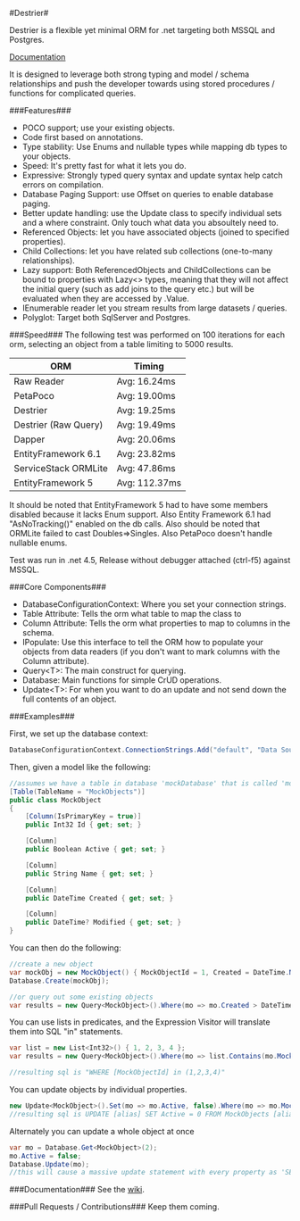 #Destrier#

Destrier is a flexible yet minimal ORM for .net targeting both MSSQL and Postgres.

[Documentation](https://github.com/ClothesHorse/Destrier/wiki)

It is designed to leverage both strong typing and model / schema relationships and push the developer towards
using stored procedures / functions for complicated queries.

###Features###
* POCO support; use your existing objects.
* Code first based on annotations.
* Type stability: Use Enums and nullable types while mapping db types to your objects.
* Speed: It's pretty fast for what it lets you do.
* Expressive: Strongly typed query syntax and update syntax help catch errors on compilation.
* Database Paging Support: use Offset on queries to enable database paging.
* Better update handling: use the Update class to specify individual sets and a where constraint. Only touch what data you absoultely need to.
* Referenced Objects: let you have associated objects (joined to specified properties).
* Child Collections: let you have related sub collections (one-to-many relationships).
* Lazy<T> support: Both ReferencedObjects and ChildCollections can be bound to properties with Lazy<> types, meaning that they will not affect the initial query (such as add joins to the query etc.) but will be evaluated when they are accessed by .Value.
* IEnumerable reader let you stream results from large datasets / queries.
* Polyglot: Target both SqlServer and Postgres.

###Speed###
The following test was performed on 100 iterations for each orm, selecting an object from a table limiting to 5000 results.

| ORM                  | Timing         |
|----------------------|----------------|
|Raw Reader            | Avg:	16.24ms | 
|PetaPoco              | Avg:   19.00ms | 
|Destrier              | Avg:   19.25ms |
|Destrier (Raw Query)  | Avg:   19.49ms |
|Dapper                | Avg:	20.06ms | 
|EntityFramework 6.1   | Avg:   23.82ms |
|ServiceStack ORMLite  | Avg:   47.86ms |
|EntityFramework 5     | Avg:  112.37ms |

It should be noted that EntityFramework 5 had to have some members disabled because it lacks Enum support. 
Also Entity Framework 6.1 had "AsNoTracking()" enabled on the db calls.
Also should be noted that ORMLite failed to cast Doubles=>Singles. 
Also PetaPoco doesn't handle nullable enums.

Test was run in .net 4.5, Release without debugger attached (ctrl-f5) against MSSQL.

###Core Components###
* DatabaseConfigurationContext: Where you set your connection strings.
* Table Attribute: Tells the orm what table to map the class to
* Column Attribute: Tells the orm what properties to map to columns in the schema.
* IPopulate: Use this interface to tell the ORM how to populate your objects from data readers (if you don't want to mark columns with the Column attribute).
* Query&lt;T&gt;: The main construct for querying.
* Database: Main functions for simple CrUD operations.
* Update&lt;T&gt;: For when you want to do an update and not send down the full contents of an object.

###Examples###

First, we set up the database context:
```C#
DatabaseConfigurationContext.ConnectionStrings.Add("default", "Data Source=.;Initial Catalog=tempdb;Integrated Security=True");
```
Then, given a model like the following:
```C#
//assumes we have a table in database 'mockDatabase' that is called 'mockobjects'
[Table(TableName = "MockObjects")]
public class MockObject
{
    [Column(IsPrimaryKey = true)]
    public Int32 Id { get; set; }

    [Column]
    public Boolean Active { get; set; }

    [Column]
    public String Name { get; set; }

    [Column]
    public DateTime Created { get; set; }

    [Column]
    public DateTime? Modified { get; set; }
}
```
You can then do the following:
```C#
//create a new object
var mockObj = new MockObject() { MockObjectId = 1, Created = DateTime.Now };
Database.Create(mockObj);

//or query out some existing objects
var results = new Query<MockObject>().Where(mo => mo.Created > DateTime.Now.AddDays(-30)).OrderBy(mo => mo.Created).Limit(5).Execute();
```
You can use lists in predicates, and the Expression Visitor will translate them into SQL "in" statements.
```C#
var list = new List<Int32>() { 1, 2, 3, 4 };
var results = new Query<MockObject>().Where(mo => list.Contains(mo.MockObjectId)).Execute();

//resulting sql is "WHERE [MockObjectId] in (1,2,3,4)"
```
You can update objects by individual properties.
```C#
new Update<MockObject>().Set(mo => mo.Active, false).Where(mo => mo.MockObjectId == 2).Exeute();
//resulting sql is UPDATE [alias] SET Active = 0 FROM MockObjects [alias] where MockObjectId = 2
```

Alternately you can update a whole object at once
```C#
var mo = Database.Get<MockObject>(2);
mo.Active = false;
Database.Update(mo);
//this will cause a massive update statement with every property as 'SET's
```

###Documentation###
See the [wiki](https://github.com/ClothesHorse/Destrier/wiki).

###Pull Requests / Contributions###
Keep them coming.

